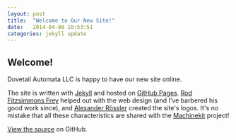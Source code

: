 ```yaml
---
layout: post
title:  "Welcome to Our New Site!"
date:   2014-04-08 10:53:51
categories: jekyll update
---
```


## Welcome!

Dovetail Automata LLC is happy to have our new site online.

The site is written with [Jekyll] and hosted on [GitHub Pages].
[Rod Fitzsimmons Frey] helped out with the web design (and I've
barbered his good work since), and [Alexander Rössler] created the
site's logos. It's no mistake that all these characteristics are
shared with the [Machinekit] project!

[View the source] on GitHub.

[Jekyll]: http://jekyllrb.com
[GitHub Pages]: https://pages.github.com
[Rod Fitzsimmons Frey]: https://github.com/guildeyewear
[Alexander Rössler]: https://github.com/strahlex
[Machinekit]: http://machinekit.io
[View the source]: https://github.com/zultron/dovetail-automata.github.io
